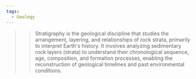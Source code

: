 ```yaml
---
tags:
  - Geology
---
```



>> Stratigraphy is the geological discipline that studies the arrangement, layering, and relationships of rock strata, primarily to interpret Earth's history. It involves analyzing sedimentary rock layers (strata) to understand their chronological sequence, age, composition, and formation processes, enabling the reconstruction of geological timelines and past environmental conditions.